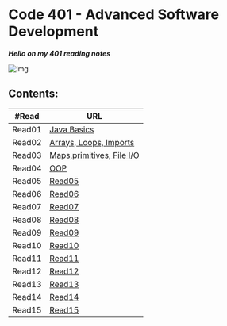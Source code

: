 # Code 401 - Advanced Software Development 

***Hello on my 401 reading notes***

![img](https://cdn1.iconfinder.com/data/icons/popicon-education/256/10-512.png)

## **Contents:**

| #Read     | URL |
| ----------- | ----------- |
| Read01|[Java Basics](https://heba1998.github.io/Reading-Note-/code401/Read01)|
|Read02|[Arrays, Loops, Imports](https://heba1998.github.io/Reading-Note-/code401/Read02)|
|Read03|[Maps,primitives, File I/O](https://heba1998.github.io/Reading-Note-/code401/Read03)|
|Read04|[OOP](./Read04)|
|Read05|[Read05](https://heba1998.github.io/Reading-Note-)|
|Read06|[Read06](https://heba1998.github.io/Reading-Note-)|
|Read07|[Read07](https://heba1998.github.io/Reading-Note-)|
|Read08|[Read08](https://heba1998.github.io/Reading-Note-)|
|Read09|[Read09](https://heba1998.github.io/Reading-Note-)|
|Read10|[Read10](https://heba1998.github.io/Reading-Note-)|
|Read11|[Read11](https://heba1998.github.io/Reading-Note-)|
|Read12|[Read12](https://heba1998.github.io/Reading-Note-/code401)|
|Read13|[Read13](https://heba1998.github.io/Reading-Note-/code401)|
|Read14|[Read14](https://heba1998.github.io/Reading-Note-/code401)|
|Read15|[Read15](https://heba1998.github.io/Reading-Note-/code401)|
